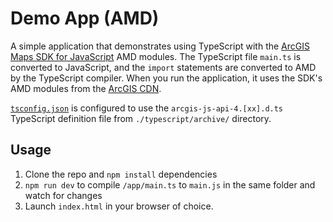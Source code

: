 # Demo App (AMD)

A simple application that demonstrates using TypeScript with the [ArcGIS Maps SDK for JavaScript](https://developers.arcgis.com/javascript/) AMD modules. The TypeScript file `main.ts` is converted to JavaScript, and the `import` statements are converted to AMD by the TypeScript compiler. When you run the application, it uses the SDK's AMD modules from the [ArcGIS CDN](https://developers.arcgis.com/javascript/latest/install-and-set-up/#amd-modules-via-arcgis-cdn).

[`tsconfig.json`](./tsconfig.json) is configured to use the `arcgis-js-api-4.[xx].d.ts` TypeScript definition file from `./typescript/archive/` directory. 

## Usage

1. Clone the repo and `npm install` dependencies
2. `npm run dev` to compile `/app/main.ts` to `main.js` in the same folder and watch for changes
3. Launch `index.html` in your browser of choice.

